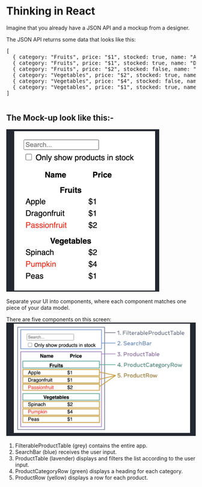 
# Thinking in React

Imagine that you already have a JSON API and a mockup from a designer. <br>

The JSON API returns some data that looks like this:

<pre>
[
  { category: "Fruits", price: "$1", stocked: true, name: "Apple" },
  { category: "Fruits", price: "$1", stocked: true, name: "Dragonfruit" },
  { category: "Fruits", price: "$2", stocked: false, name: "Passionfruit" },
  { category: "Vegetables", price: "$2", stocked: true, name: "Spinach" },
  { category: "Vegetables", price: "$4", stocked: false, name: "Pumpkin" },
  { category: "Vegetables", price: "$1", stocked: true, name: "Peas" }
]
 </pre>


 ## The Mock-up look like this:-

 ![alt text](image.png)

 Separate your UI into components, where each component matches one piece of your data model.

There are five components on this screen:
![alt text](image-1.png)

1) FilterableProductTable (grey) contains the entire app.
2) SearchBar (blue) receives the user input.
3) ProductTable (lavender) displays and filters the list according to the user input.
4) ProductCategoryRow (green) displays a heading for each category.
5) ProductRow (yellow) displays a row for each product.